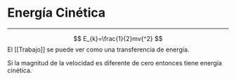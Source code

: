 # Energía Cinética
***
$$
E_{k}=\frac{1}{2}mv{^2}
$$
El [[Trabajo]] se puede ver como una transferencia de energía.

Si la magnitud de la velocidad es diferente de cero entonces tiene energía cinética.
